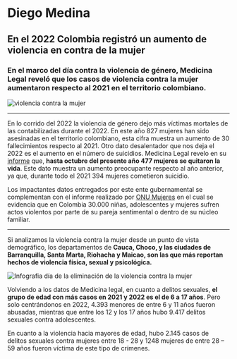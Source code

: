 # Diego Medina 
## En el 2022 Colombia registró un aumento de violencia en contra de la mujer 
### En el marco del día contra la violencia de género, Medicina Legal reveló que los casos de violencia contra la mujer aumentaron respecto al 2021 en el territorio colombiano.
![violencia contra la mujer](https://elcronista.co/assets/media/iblog/post/5772.jpg) 

***
En lo corrido del 2022 la violencia de género dejo más víctimas mortales de las contabilizadas durante el 2022. En este año 827 mujeres han sido asesinadas en el territorio colombiano, esta cifra muestra un aumento de 30 fallecimientos respecto al 2021. Otro dato desalentador que nos deja el 2022 es el aumento en el número de suicidios.
Medicina Legal revelo en su [informe](https://www.medicinalegal.gov.co/cifras-estadisticas/boletines-regionales/regional-norte/-/document_library/A0JgJzIV9hJu/view_file/837209?_com_liferay_document_library_web_portlet_DLPortlet_INSTANCE_A0JgJzIV9hJu_redirect=https%3A%2F%2Fwww.medicinalegal.gov.co%2Fcifras-estadisticas%2Fboletines-regionales%2Fregional-norte%2F-%2Fdocument_library%2FA0JgJzIV9hJu%2Fview%2F837206%3F_com_liferay_document_library_web_portlet_DLPortlet_INSTANCE_A0JgJzIV9hJu_redirect%3Dhttps%253A%252F%252Fwww.medicinalegal.gov.co%252Fcifras-estadisticas%252Fboletines-regionales%252Fregional-norte%252F-%252Fdocument_library%252FA0JgJzIV9hJu%252Fview%252F50113%253F_com_liferay_document_library_web_portlet_DLPortlet_INSTANCE_A0JgJzIV9hJu_navigation%253Dhome%2526_com_liferay_document_library_web_portlet_DLPortlet_INSTANCE_A0JgJzIV9hJu_deltaFolder%253D%2526_com_liferay_document_library_web_portlet_DLPortlet_INSTANCE_A0JgJzIV9hJu_orderByCol%253DmodifiedDate%2526_com_liferay_document_library_web_portlet_DLPortlet_INSTANCE_A0JgJzIV9hJu_curFolder%253D%2526_com_liferay_document_library_web_portlet_DLPortlet_INSTANCE_A0JgJzIV9hJu_curEntry%253D2%2526_com_liferay_document_library_web_portlet_DLPortlet_INSTANCE_A0JgJzIV9hJu_orderByType%253Dasc%2526p_r_p_resetCur%253Dfalse%2526_com_liferay_document_library_web_portlet_DLPortlet_INSTANCE_A0JgJzIV9hJu_deltaEntry%253D5%26p_r_p_resetCur%3Dfalse) que, **hasta octubre del presente año 477 mujeres se quitaron la vida**. Este dato muestra un aumento preocupante respecto al año anterior, ya que, durante todo el 2021 394 mujeres cometieron suicidio.

Los impactantes datos entregados por este ente gubernamental se complementan con el informe realizado por [ONU Mujeres](https://www.unwomen.org/es/what-we-do/ending-violence-against-women/facts-and-figures) en el cual se evidencia que en Colombia 30.000 niñas, adolescentes y mujeres sufren actos violentos por parte de su pareja sentimental o dentro de su núcleo familiar. 

***

Si analizamos la violencia contra la mujer desde un punto de vista demográfico, los departamentos de **Cauca, Choco, y las ciudades de Barranquilla, Santa Marta, Riohacha y Maicao, son las que más reportan hechos de violencia física, sexual y psicológica.**

![Infografia día de la eliminación de la violencia contra la mujer](https://reliefweb.int/sites/default/files/styles/large/public/previews/56/c3/56c36e5e-12dc-32d0-b54d-c319b42121f0.png)

Volviendo a los datos de Medicina legal, en cuanto a delitos sexuales, **el grupo de edad con más casos en 2021 y 2022 es el de 6 a 17 años**. Pero solo centrándonos en 2022, 4.393 menores de entre 6 y 11 años fueron abusadas, mientras que entre los 12 y los 17 años hubo 9.417 delitos sexuales contra adolescentes. 

En cuanto a la violencia hacia mayores de edad, hubo 2.145 casos de delitos sexuales contra mujeres entre 18 - 28 y 1248 mujeres de entre 28 – 59 años fueron víctima de este tipo de crímenes.
